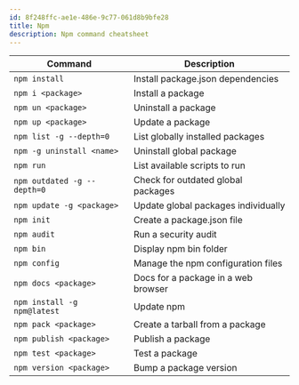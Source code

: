 ```yaml
---
id: 8f248ffc-ae1e-486e-9c77-061d8b9bfe28
title: Npm
description: Npm command cheatsheet
---
```


| Command | Description |
| --- | --- |
| `npm install` | Install package.json dependencies |
| `npm i <package>` | Install a package |
| `npm un <package>` | Uninstall a package |
| `npm up <package>` | Update a package |
| `npm list -g --depth=0` | List globally installed packages |
| `npm -g uninstall <name>` | Uninstall global package |
| `npm run` | List available scripts to run |
| `npm outdated -g --depth=0` | Check for outdated global packages |
| `npm update -g <package>` | Update global packages individually |
| `npm init` | Create a package.json file |
| `npm audit` | Run a security audit |
| `npm bin` | Display npm bin folder |
| `npm config` | Manage the npm configuration files |
| `npm docs <package>` | Docs for a package in a web browser |
| `npm install -g npm@latest` | Update npm |
| `npm pack <package>` | Create a tarball from a package |
| `npm publish <package>` | Publish a package |
| `npm test <package>` | Test a package |
| `npm version <package>` | Bump a package version |
